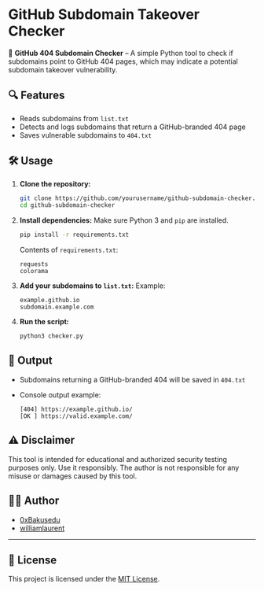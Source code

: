 # GitHub Subdomain Takeover Checker

🚨 **GitHub 404 Subdomain Checker** – A simple Python tool to check if subdomains point to GitHub 404 pages, which may indicate a potential subdomain takeover vulnerability.

## 🔍 Features

- Reads subdomains from `list.txt`
- Detects and logs subdomains that return a GitHub-branded 404 page
- Saves vulnerable subdomains to `404.txt`

## 🛠️ Usage

1. **Clone the repository:**
   ```bash
   git clone https://github.com/yourusername/github-subdomain-checker.git
   cd github-subdomain-checker
   ```

2. **Install dependencies:**
   Make sure Python 3 and `pip` are installed.

   ```bash
   pip install -r requirements.txt
   ```

   Contents of `requirements.txt`:
   ```
   requests
   colorama
   ```

3. **Add your subdomains to `list.txt`:**
   Example:
   ```
   example.github.io
   subdomain.example.com
   ```

4. **Run the script:**
   ```bash
   python3 checker.py
   ```

## 📄 Output

- Subdomains returning a GitHub-branded 404 will be saved in `404.txt`
- Console output example:

  ```
  [404] https://example.github.io/
  [OK ] https://valid.example.com/
  ```

## ⚠️ Disclaimer

This tool is intended for educational and authorized security testing purposes only. Use it responsibly. The author is not responsible for any misuse or damages caused by this tool.

## 👨‍💻 Author

- [0xBakusedu](https://github.com/0xBakusedu/)
- [williamlaurent](https://github.com/williamlaurent/)

---

## 📄 License

This project is licensed under the [MIT License](LICENSE).
